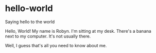 # hello-world
Saying hello to the world

Hello, World! My name is Robyn. I'm sitting at my desk. There's a banana next to my computer. It's not usually there.

Well, I guess that's all you need to know about me.
